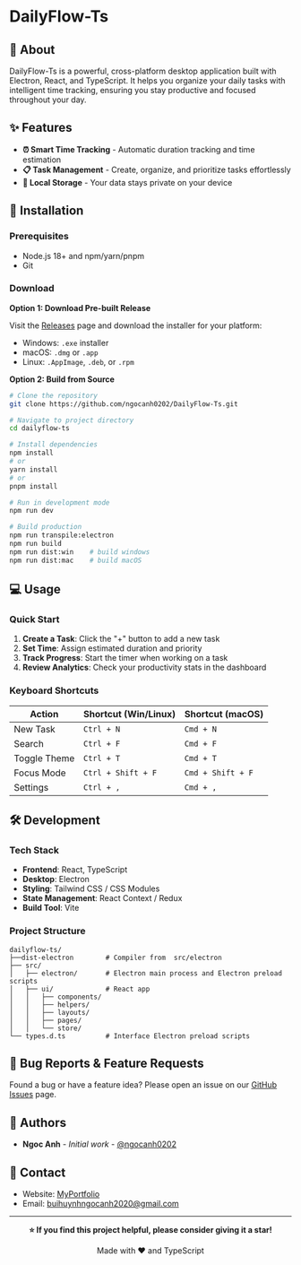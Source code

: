 # DailyFlow-Ts

## 📖 About

DailyFlow-Ts is a powerful, cross-platform desktop application built with Electron, React, and TypeScript. It helps you organize your daily tasks with intelligent time tracking, ensuring you stay productive and focused throughout your day.

## ✨ Features

- **⏰ Smart Time Tracking** - Automatic duration tracking and time estimation
- **📋 Task Management** - Create, organize, and prioritize tasks effortlessly
- **💾 Local Storage** - Your data stays private on your device

## 🚀 Installation
### Prerequisites

- Node.js 18+ and npm/yarn/pnpm
- Git

### Download

**Option 1: Download Pre-built Release**

Visit the [Releases](https://github.com/yourusername/dailyflow-ts/releases) page and download the installer for your platform:
- Windows: `.exe` installer
- macOS: `.dmg` or `.app`
- Linux: `.AppImage`, `.deb`, or `.rpm`

**Option 2: Build from Source**

```bash
# Clone the repository
git clone https://github.com/ngocanh0202/DailyFlow-Ts.git

# Navigate to project directory
cd dailyflow-ts

# Install dependencies
npm install
# or
yarn install
# or
pnpm install

# Run in development mode
npm run dev

# Build production
npm run transpile:electron
npm run build
npm run dist:win    # build windows
npm run dist:mac    # build macOS
```

## 💻 Usage

### Quick Start

1. **Create a Task**: Click the "+" button to add a new task
2. **Set Time**: Assign estimated duration and priority
3. **Track Progress**: Start the timer when working on a task
4. **Review Analytics**: Check your productivity stats in the dashboard

### Keyboard Shortcuts

| Action | Shortcut (Win/Linux) | Shortcut (macOS) |
|--------|---------------------|------------------|
| New Task | `Ctrl + N` | `Cmd + N` |
| Search | `Ctrl + F` | `Cmd + F` |
| Toggle Theme | `Ctrl + T` | `Cmd + T` |
| Focus Mode | `Ctrl + Shift + F` | `Cmd + Shift + F` |
| Settings | `Ctrl + ,` | `Cmd + ,` |

## 🛠️ Development

### Tech Stack

- **Frontend**: React, TypeScript
- **Desktop**: Electron
- **Styling**: Tailwind CSS / CSS Modules
- **State Management**: React Context / Redux
- **Build Tool**: Vite

### Project Structure

```
dailyflow-ts/
├──dist-electron        # Compiler from  src/electron
├── src/
│   ├── electron/       # Electron main process and Electron preload scripts
│   ├── ui/             # React app
│   │   ├── components/
│   │   ├── helpers/
│   │   ├── layouts/
│   │   ├── pages/
│   │   └── store/
└── types.d.ts          # Interface Electron preload scripts
```

## 🐛 Bug Reports & Feature Requests

Found a bug or have a feature idea? Please open an issue on our [GitHub Issues](https://github.com/ngocanh0202/DailyFlow-Ts.git/issues) page.


## 👥 Authors

- **Ngoc Anh** - *Initial work* - [@ngocanh0202](https://github.com/ngocanh0202)

## 📧 Contact

- Website: [MyPortfolio](https://ngocanh0202.github.io/MyPortfolio/)
- Email: buihuynhngocanh2020@gmail.com

---

<div align="center">

**⭐ If you find this project helpful, please consider giving it a star!**

Made with ❤️ and TypeScript

</div>
